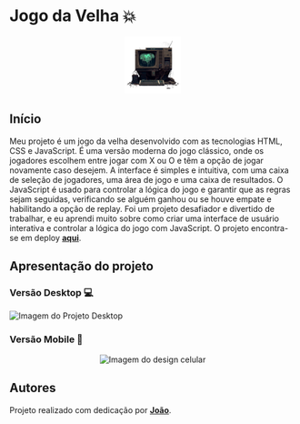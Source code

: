 #  Jogo da Velha :boom:
<p align="center">
  <img src="https://raw.githubusercontent.com/JvfTech/Jogo_Da_Velha/master/img/img.png" alt="Jogo Da Velha" width=100 />
</p>

## Início
Meu projeto é um jogo da velha desenvolvido com as tecnologias HTML, CSS e JavaScript. É uma versão moderna do jogo clássico, onde
os jogadores escolhem entre jogar com X ou O e têm a opção de jogar novamente caso desejem. A interface é simples e intuitiva, com uma
caixa de seleção de jogadores, uma área de jogo e uma caixa de resultados. O JavaScript é usado para controlar a lógica do jogo e garantir
que as regras sejam seguidas, verificando se alguém ganhou ou se houve empate e habilitando a opção de replay. Foi um projeto desafiador e
divertido de trabalhar, e eu aprendi muito sobre como criar uma interface de usuário interativa e controlar a lógica do jogo com JavaScript.
O projeto encontra-se em deploy [**aqui**](https://jvftech.github.io/Jogo_Da_Velha/).


## Apresentação do projeto
### Versão Desktop 💻
![Imagem do Projeto Desktop](img/assets/pcversion.gif)
### Versão Mobile 📱<p align="center">
<p align="center">
  <img src="img/assets/mobile.gif" alt="Imagem do design celular" width=300 />
</p>

## Autores
Projeto realizado com dedicação por [**João**](https://github.com/JvfTech).
